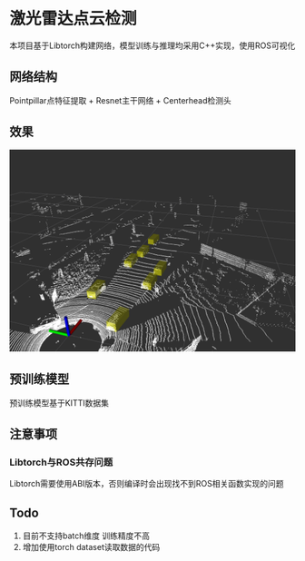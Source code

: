 # 激光雷达点云检测

本项目基于Libtorch构建网络，模型训练与推理均采用C++实现，使用ROS可视化

## 网络结构

Pointpillar点特征提取 + Resnet主干网络 + Centerhead检测头

## 效果

![](pic/demo.png)

## 预训练模型

预训练模型基于KITTI数据集

## 注意事项

### Libtorch与ROS共存问题
Libtorch需要使用ABI版本，否则编译时会出现找不到ROS相关函数实现的问题

## Todo

1. 目前不支持batch维度 训练精度不高
2. 增加使用torch dataset读取数据的代码
